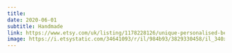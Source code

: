 ```yaml
---
title: 
date: 2020-06-01
subtitle: Handmade
link: https://www.etsy.com/uk/listing/1178228126/unique-personalised-bespoke-keyring-gift
image: https://i.etsystatic.com/34641093/r/il/984b93/3829330458/il_340x270.3829330458_8non.jpg
---
```

